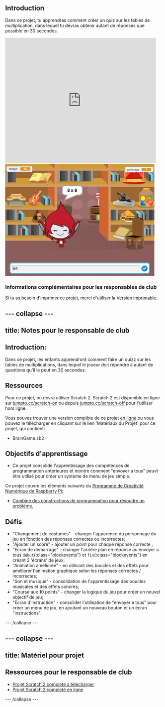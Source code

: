 ## Introduction

Dans ce projet, tu apprendras comment créer un quiz sur les tables de multiplication, dans lequel tu devras obtenir autant de réponses que possible en 30 secondes.

<div class="scratch-preview">
  <iframe allowtransparency="true" width="485" height="402" src="https://scratch.mit.edu/projects/embed/334693873/?autostart=false" frameborder="0"></iframe>
  <img src="images/brain-final.png">
</div>

### Informations complémentaires pour les responsables de club

Si tu as besoin d'imprimer ce projet, merci d'utiliser la [Version imprimable](https://projects.raspberrypi.org/fr-FR/projects/brain-game/print).

--- collapse ---
---
title: Notes pour le responsable de club
---
## Introduction:

Dans ce projet, les enfants apprendront comment faire un quizz sur les tables de multiplications, dans lequel le joueur doit répondre à autant de questions qu'il le peut en 30 secondes.

## Ressources

Pour ce projet, on devra utiliser Scratch 2. Scratch 2 est disponible en ligne sur [jumpto.cc/scratch-on](http://jumpto.cc/scratch-on) ou depuis [jumpto.cc/scratch-off](http://jumpto.cc/scratch-off) pour l'utiliser hors ligne.

Vous pouvez trouver une version complète de ce projet [en ligne](http://scratch.mit.edu/projects/236314762/#editor) ou vous pouvez le télécharger en cliquant sur le lien 'Matériaux du Projet' pour ce projet, qui contient:

* BrainGame.sb2

## Objectifs d'apprentissage

* Ce projet consolide l'apprentissage des compétences de programmation antérieures et montre comment "envoyer a tous" peuvt être utilisé pour créer un système de menu de jeu simple.

Ce projet couvre les éléments suivants du [Programme de Créativité Numérique de Raspberry Pi](http://rpf.io/curriculum):

* [Combine des constructions de programmation pour résoudre un problème.](https://www.raspberrypi.org/curriculum/programming/builder)

## Défis

* "Changement de costumes" - changer l'apparence du personnage du jeu en fonction des réponses correctes ou incorrectes;
* "Ajouter un score" - ajouter un point pour chaque réponse correcte ;
* "Écran de démarrage" - changer l'arrière plan en réponse au envoyer a tous `début`{:class="blockevents"} et `fin`{:class="blockevents"} en créant 2 'écrans' de jeux;
* "Animation améliorée" - en utilisant des boucles et des effets pour améliorer l'animation graphique selon les réponses correctes / incorrectes;
* "Son et musique" - consolidation de l'apprentissage des boucles musicales et des effets sonores;
* "Course aux 10 points" - changer la logique du jeu pour créer un nouvel objectif de jeu;
* "Écran d'instruction" - consolider l'utilisation de "envoyer a tous" pour créer un menu de jeu, en ajoutant un nouveau bouton et un écran "instructions".

--- /collapse ---

--- collapse ---
---
title: Matériel pour projet
---
## Ressources pour le responsable de club

* [Projet Scratch 2 completé à télécharger](resources/BrainGame.sb2)
* [Projet Scratch 2 completé en ligne](http://scratch.mit.edu/projects/236314762/#editor)

--- /collapse ---